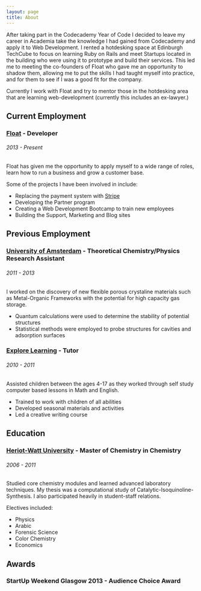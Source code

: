 ```yaml
---
layout: page
title: About
---
```


After taking part in the Codecademy Year of Code I decided to leave my career in Academia take the knowledge I had gained from Codecademy and apply it to Web Development. I rented a hotdesking space at Edinburgh TechCube to focus on learning Ruby on Rails and meet Startups located in the building who were using it to prototype and build their services. This led me to meeting the co-founders of Float who gave me an opportunity to shadow them, allowing me to put the skills I had taught myself into practice, and for them to see if I was a good fit for the company.

Currently I work with Float and try to mentor those in the hotdesking area that are learning web-development (currently this includes an ex-lawyer.)

## Current Employment 

### [Float](http://floatapp.com) - Developer

###### 2013 - Present

Float has given me the opportunity to apply myself to a wide range of roles, learn how to run a business and grow a customer base.

Some of the projects I have been involved in include:

* Replacing the payment system with [Stripe](http://www.stripe.com)
* Developing the Partner program 
* Creating a Web Development Bootcamp to train new employees
* Building the Support, Marketing and Blog sites

## Previous Employment

### [University of Amsterdam](http://www.uva.nl/en/home) - Theoretical Chemistry/Physics Research Assistant

###### 2011 - 2013

I worked on the discovery of new flexible porous crystaline materials such as Metal-Organic Frameworks with the potential for high capacity gas storage.

* Quantum calculations were used to determine the stability of potential structures
* Statistical methods were employed to probe structures for cavities and adsorption surfaces

### [Explore Learning](http://www.explorelearning.co.uk/) - Tutor

###### 2010 - 2011

Assisted children between the ages 4-17 as they worked through self study computer based lessons in Math and English.

* Trained to work with children of all abilities
* Developed seasonal materials and activities
* Led a creative writing course 

## Education

### [Heriot-Watt University](http://www.hw.ac.uk/) - Master of Chemistry in Chemistry

###### 2006 - 2011

Studied core chemistry modules and learned advanced laboratory techniques. My thesis was a computational study of Catalytic-Isoquinoline-Synthesis. I also participated heavily in student-staff relations.

Electives included:

* Physics
* Arabic
* Forensic Science
* Color Chemistry
* Economics


## Awards

### StartUp Weekend Glasgow 2013 - Audience Choice Award



